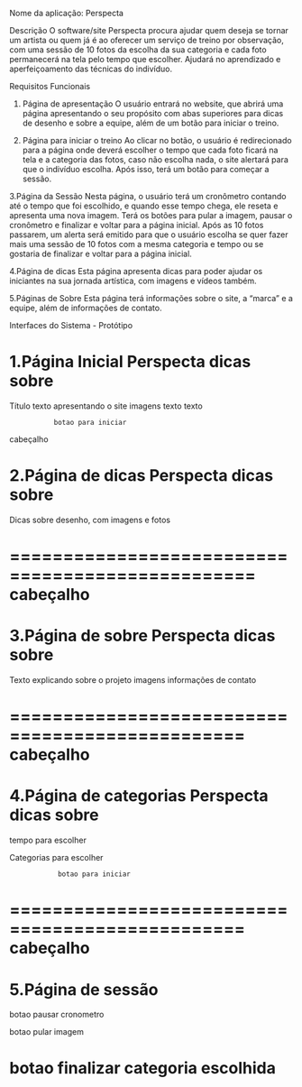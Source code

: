 Nome da aplicação: 
Perspecta

Descrição
O software/site Perspecta procura ajudar quem deseja se tornar um artista ou quem já é ao oferecer um serviço de treino por observação, com uma sessão de 10 fotos da escolha da sua categoria e cada foto permanecerá na tela pelo tempo que escolher. Ajudará no aprendizado e aperfeiçoamento das técnicas do indivíduo.

Requisitos Funcionais
1. Página de apresentação
O usuário entrará no website, que abrirá uma página apresentando o seu propósito com abas superiores para dicas de desenho e sobre a equipe, além de um botão para iniciar o treino.

2. Página para iniciar o treino
Ao clicar no botão, o usuário é redirecionado para a página onde deverá escolher o tempo que cada foto ficará na tela e a categoria das fotos, caso não escolha nada, o site alertará para que o indivíduo escolha. Após isso, terá um botão para começar a sessão.

3.Página da Sessão
Nesta página, o usuário terá um cronômetro contando até o tempo que foi escolhido, e quando esse tempo chega, ele reseta e apresenta uma nova imagem. Terá os botões para pular a imagem, pausar o cronômetro e finalizar e voltar para a página inicial. Após as 10 fotos passarem, um alerta será emitido para que o usuário escolha se quer fazer mais uma sessão de 10 fotos com a mesma categoria e tempo ou se gostaria de finalizar e voltar para a página inicial.

4.Página de dicas
Esta página apresenta dicas para poder ajudar os iniciantes na sua jornada artística, com imagens e vídeos também.

5.Páginas de Sobre
Esta página terá informações sobre o site, a “marca” e a equipe, além de informações de contato.


Interfaces do Sistema - Protótipo

1.Página Inicial
Perspecta                         dicas       sobre
===================================================
Título 
texto apresentando o site             imagens
texto
texto
          
               botao para iniciar

cabeçalho


2.Página de dicas
Perspecta                        dicas       sobre
==================================================
Dicas sobre desenho, com imagens e fotos




=================================================
cabeçalho
=================================================




3.Página de sobre
Perspecta                      dicas       sobre
=================================================
Texto explicando sobre o projeto
imagens
informações de contato



================================================
cabeçalho
================================================

4.Página de categorias
Perspecta                     dicas       sobre
===============================================
tempo para escolher


Categorias para escolher
          
                botao para iniciar
================================================
cabeçalho
===============================================

5.Página de sessão
================================================
botao pausar                           cronometro

botao pular            imagem                      

botao finalizar                     categoria escolhida
================================================

